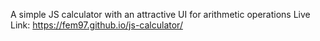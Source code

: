 A simple JS calculator with an attractive UI for arithmetic operations
Live Link: https://fem97.github.io/js-calculator/
